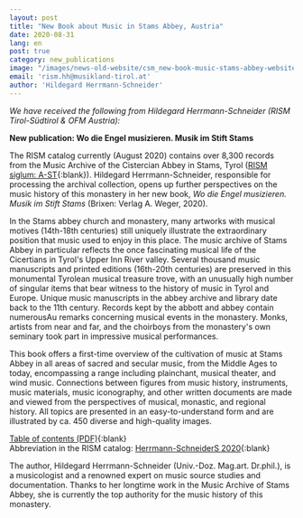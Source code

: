 ```yaml
---
layout: post
title: "New Book about Music in Stams Abbey, Austria"
date: 2020-08-31
lang: en
post: true
category: new_publications
image: "/images/news-old-website/csm_new-book-music-stams-abbey-website.jpg"
email: 'rism.hh@musikland-tirol.at'
author: 'Hildegard Herrmann-Schneider'
---
```


_We have received the following from Hildegard Herrmann-Schneider (RISM Tirol-Südtirol & OFM Austria):_  

**New publication: Wo die Engel musizieren. Musik im Stift Stams**  

The RISM catalog currently (August 2020) contains over 8,300 records from the Music Archive of the Cistercian Abbey in Stams, Tyrol ([RISM siglum: A-ST](https://opac.rism.info/search?View=rism&siglum=A-ST&Language=en){:blank}). Hildegard Herrmann-Schneider, responsible for processing the archival collection, opens up further perspectives on the music history of this monastery in her new book, _Wo die Engel musizieren. Musik im Stift Stams_ (Brixen: Verlag A. Weger, 2020).  

In the Stams abbey church and monastery, many artworks with musical motives (14th-18th centuries) still uniquely illustrate the extraordinary position that music used to enjoy in this place. The music archive of Stams Abbey in particular reflects the once fascinating musical life of the Cicertians in Tyrol's Upper Inn River valley. Several thousand music manuscripts and printed editions (16th-20th centuries) are preserved in this monumental Tyrolean musical treasure trove, with an unusually high number of singular items that bear witness to the history of music in Tyrol and Europe. Unique music manuscripts in the abbey archive and library date back to the 11th century. Records kept by the abbott and abbey contain numerousAu remarks concerning musical events in the monastery. Monks, artists from near and far, and the choirboys from the monastery's own seminary took part in impressive musical performances.  

This book offers a first-time overview of the cultivation of music at Stams Abbey in all areas of sacred and secular music, from the Middle Ages to today, encompassing a range including plainchant, musical theater, and wind music. Connections between figures from music history, instruments, music materials, music iconography, and other written documents are made and viewed from the perspectives of musical, monastic, and regional history. All topics are presented in an easy-to-understand form and are illustrated by ca. 450 diverse and high-quality images.  

[Table of contents (PDF)](https://musikland-tirol.at/assets/downloads/0809%20b%20Musik%20im%20Stift%20Stams%20Cover%20Titelei%20Inhalt.pdf){:blank}  
Abbreviation in the RISM catalog: [Herrmann-SchneiderS 2020](https://opac.rism.info/search?View=rism&q=Herrmann-SchneiderS+2020){:blank}  

The author, Hildegard Herrmann-Schneider (Univ.-Doz. Mag.art. Dr.phil.), is a musicologist and a renowned expert on music source studies and documentation. Thanks to her longtime work in the Music Archive of Stams Abbey, she is currently the top authority for the music history of this monastery.  
